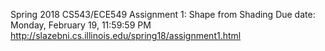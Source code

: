 Spring 2018 CS543/ECE549
Assignment 1: Shape from Shading
Due date: Monday, February 19, 11:59:59 PM
http://slazebni.cs.illinois.edu/spring18/assignment1.html
